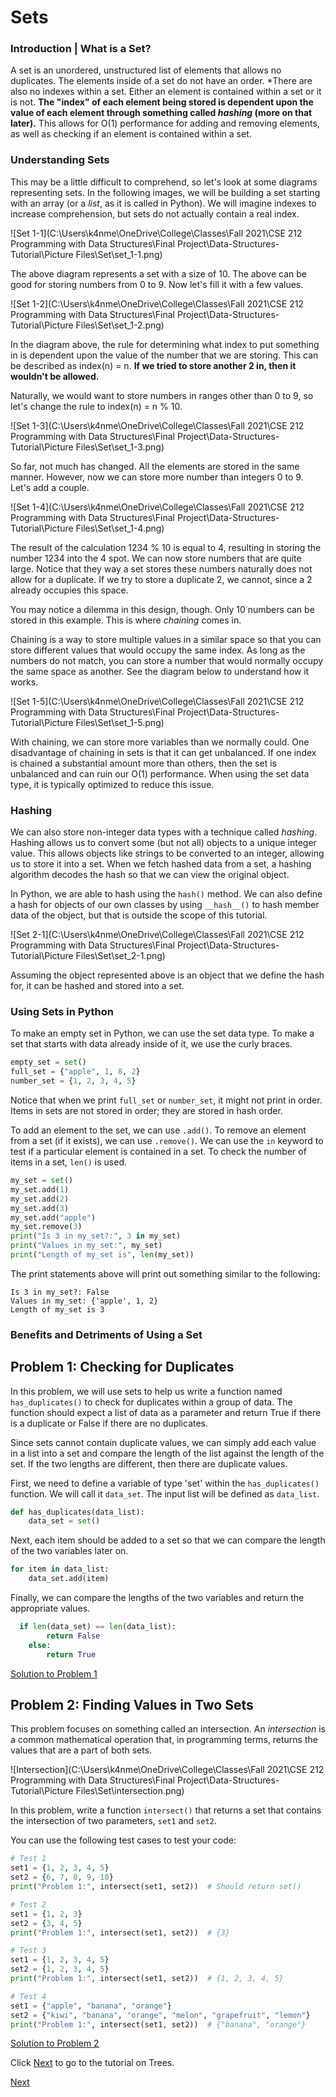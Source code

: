 # Sets

### Introduction | What is a Set?

A set is an unordered, unstructured list of elements that allows no duplicates. The elements inside of a set do not have an order. *There are also no indexes within a set. Either an element is contained within a set or it is not. **The "index" of each element being stored is dependent upon the value of each element through something called *hashing* (more on that later).** This allows for O(1) performance for adding and removing elements, as well as checking if an element is contained within a set. 

### Understanding Sets

This may be a little difficult to comprehend, so let's look at some diagrams representing sets. In the following images, we will be building a set starting with an array (or a *list*, as it is called in Python). We will imagine indexes to increase comprehension, but sets do not actually contain a real index.

![Set 1-1](C:\Users\k4nme\OneDrive\College\Classes\Fall 2021\CSE 212 Programming with Data Structures\Final Project\Data-Structures-Tutorial\Picture Files\Set\set_1-1.png)

The above diagram represents a set with a size of 10. The above can be good for storing numbers from 0 to 9. Now let's fill it with a few values.

![Set 1-2](C:\Users\k4nme\OneDrive\College\Classes\Fall 2021\CSE 212 Programming with Data Structures\Final Project\Data-Structures-Tutorial\Picture Files\Set\set_1-2.png)

In the diagram above, the rule for determining what index to put something in is dependent upon the value of the number that we are storing. This can be described as index(n) = n. **If we tried to store another 2 in, then it wouldn't be allowed.**

Naturally, we would want to store numbers in ranges other than 0 to 9, so let's change the rule to index(n) = n % 10.

![Set 1-3](C:\Users\k4nme\OneDrive\College\Classes\Fall 2021\CSE 212 Programming with Data Structures\Final Project\Data-Structures-Tutorial\Picture Files\Set\set_1-3.png)

So far, not much has changed. All the elements are stored in the same manner. However, now we can store more number than integers 0 to 9. Let's add a couple.

![Set 1-4](C:\Users\k4nme\OneDrive\College\Classes\Fall 2021\CSE 212 Programming with Data Structures\Final Project\Data-Structures-Tutorial\Picture Files\Set\set_1-4.png)

The result of the calculation 1234 % 10 is equal to 4, resulting in storing the number 1234 into the 4 spot. We can now store numbers that are quite large. Notice that they way a set stores these numbers naturally does not allow for a duplicate. If we try to store a duplicate 2, we cannot, since a 2 already occupies this space. 

You may notice a dilemma in this design, though. Only 10 numbers can be stored in this example. This is where *chaining* comes in.

Chaining is a way to store multiple values in a similar space so that you can store different values that would occupy the same index. As long as the numbers do not match, you can store a number that would normally occupy the same space as another. See the diagram below to understand how it works.

![Set 1-5](C:\Users\k4nme\OneDrive\College\Classes\Fall 2021\CSE 212 Programming with Data Structures\Final Project\Data-Structures-Tutorial\Picture Files\Set\set_1-5.png)

With chaining, we can store more variables than we normally could. One disadvantage of chaining in sets is that it can get unbalanced. If one index is chained a substantial amount more than others, then the set is unbalanced and can ruin our O(1) performance. When using the set data type, it is typically optimized to reduce this issue.

### Hashing

We can also store non-integer data types with a technique called *hashing*. Hashing allows us to convert some (but not all) objects to a unique integer value. This allows objects like strings to be converted to an integer, allowing us to store  it into a set. When we fetch hashed data from a set, a hashing algorithm decodes the hash so that we can view the original object. 

In Python, we are able to hash using the `hash()` method. We can also define a hash for objects of our own classes by using `__hash__()` to hash member data of the object, but that is outside the scope of this tutorial. 

![Set 2-1](C:\Users\k4nme\OneDrive\College\Classes\Fall 2021\CSE 212 Programming with Data Structures\Final Project\Data-Structures-Tutorial\Picture Files\Set\set_2-1.png)

Assuming the object represented above is an object that we define the hash for, it can be hashed and stored into a set.

### Using Sets in Python

To make an empty set in Python, we can use the set data type. To make a set that starts with data already inside of it, we use the curly braces.

```python
empty_set = set()
full_set = {"apple", 1, 8, 2}
number_set = {1, 2, 3, 4, 5}
```

Notice that when we print `full_set` or `number_set`, it might not print in order. Items in sets are not stored in order; they are stored in hash order. 

To add an element to the set, we can use `.add()`. To remove an element from a set (if it exists), we can use `.remove()`. We can use the `in` keyword to test if a particular element is contained in a set. To check the number of items in a set, `len()` is used.

```python
my_set = set()
my_set.add(1)
my_set.add(2)
my_set.add(3)
my_set.add("apple")
my_set.remove(3)
print("Is 3 in my_set?:", 3 in my_set)
print("Values in my_set:", my_set)
print("Length of my_set is", len(my_set))
```

The print statements above will print out something similar to the following:

```
Is 3 in my_set?: False
Values in my_set: {'apple', 1, 2}
Length of my_set is 3
```

### Benefits and Detriments of Using a Set



## Problem 1: Checking for Duplicates

In this problem, we will use sets to help us write a function named `has_duplicates()` to check for duplicates within a group of data. The function should expect a list of data as a parameter and return True if there is a duplicate or False if there are no duplicates.

Since sets cannot contain duplicate values, we can simply add each value in a list into a set and compare the length of the list against the length of the set. If the two lengths are different, then there are duplicate values. 

First, we need to define a variable of type 'set' within the `has_duplicates()` function. We will call it `data_set`. The input list will be defined as `data_list`.

```python
def has_duplicates(data_list):
    data_set = set()
```

Next, each item should be added to a set so that we can compare the length of the two variables later on.

```python
for item in data_list:
    data_set.add(item)
```

Finally, we can compare the lengths of the two variables and return the appropriate values.

```python
  if len(data_set) == len(data_list):
        return False
    else:
        return True
```

[Solution to Problem 1](Python%20Files/2-set/set_1.py)

## Problem 2: Finding Values in Two Sets

This problem focuses on something called an intersection. An *intersection* is a common mathematical operation that, in programming terms, returns the values that are a part of both sets. 

![Intersection](C:\Users\k4nme\OneDrive\College\Classes\Fall 2021\CSE 212 Programming with Data Structures\Final Project\Data-Structures-Tutorial\Picture Files\Set\intersection.png)

In this problem, write a function `intersect()` that returns a set that contains the intersection of two parameters, `set1` and `set2`. 

You can use the following test cases to test your code:

```python
# Test 1
set1 = {1, 2, 3, 4, 5}
set2 = {6, 7, 8, 9, 10}
print("Problem 1:", intersect(set1, set2))  # Should return set()

# Test 2
set1 = {1, 2, 3}
set2 = {3, 4, 5}
print("Problem 1:", intersect(set1, set2))  # {3}

# Test 3
set1 = {1, 2, 3, 4, 5}
set2 = {1, 2, 3, 4, 5}
print("Problem 1:", intersect(set1, set2))  # {1, 2, 3, 4, 5}

# Test 4
set1 = {"apple", "banana", "orange"}
set2 = {"kiwi", "banana", "orange", "melon", "grapefruit", "lemon"}
print("Problem 1:", intersect(set1, set2))  # {"banana", "orange"}
```

[Solution to Problem 2](Python%20Files/2-set/set_2.py)

Click [Next](3-tree.md) to go to the tutorial on Trees.

[Next](3-tree.md)

